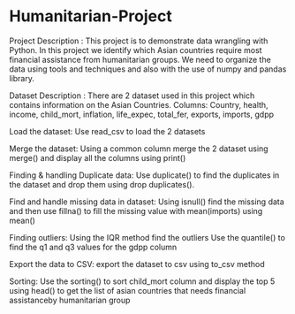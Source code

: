 # Humanitarian-Project
Project Description : This project is to demonstrate data wrangling with Python. In this project we identify which Asian countries require most financial assistance from humanitarian groups. We need to organize the data using tools and techniques and also with the use of numpy and pandas library.

Dataset Description :
There are 2 dataset used in this project which contains information on the Asian Countries.
Columns: Country, health, income, child_mort, inflation, life_expec, total_fer, exports, imports, gdpp

Load the dataset:
Use read_csv to load the 2 datasets

Merge the dataset:
Using a common column merge the 2 dataset using merge() and display all the columns using print()

Finding & handling Duplicate data:
Use duplicate() to find the duplicates in the dataset and drop them using drop duplicates().

Find and handle missing data in dataset:
Using isnull() find the missing data and then use fillna() to fill the missing value with mean(imports) using mean()

Finding outliers:
Using the IQR method find the outliers
Use the quantile() to find the q1 and q3 values for the gdpp column

Export the data to CSV:
export the dataset to csv using to_csv method

Sorting:
Use the sorting() to sort child_mort column and display the top 5 using head() to get the list of asian countries that needs financial assistanceby humanitarian group

